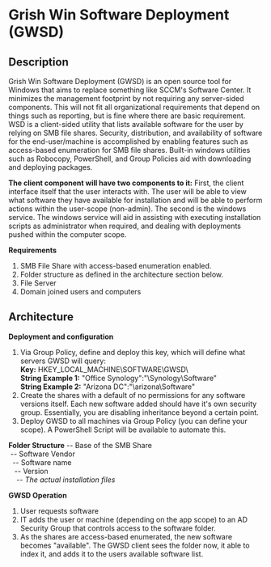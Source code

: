 # Grish Win Software Deployment (GWSD)

## Description
Grish Win Software Deployment (GWSD) is an open source tool for Windows that aims to replace something like SCCM's Software Center. It minimizes the management footprint by not requiring any server-sided components. This will not fit all organizational requirements that depend on things such as reporting, but is fine where there are basic requirement. WSD is a client-sided utility that lists available software for the user by relying on SMB file shares. Security, distribution, and availability of software for the end-user/machine is accomplished by enabling features such as access-based enumeration for SMB file shares. Built-in windows utilities such as Robocopy, PowerShell, and Group Policies aid with downloading and deploying packages.

**The client component will have two components to it:**
First, the client interface itself that the user interacts with. The user will be able to view what software they have available for installation and will be able to perform actions within the user-scope (non-admin). The second is the windows service. The windows service will aid in assisting with executing installation scripts as administrator when required, and dealing with deployments pushed within the computer scope.

**Requirements**
1. SMB File Share with access-based enumeration enabled.
2. Folder structure as defined in the architecture section below.
3. File Server
4. Domain joined users and computers

## Architecture
**Deployment and configuration**
1. Via Group Policy, define and deploy this key, which will define what servers GWSD will query:  
    **Key:** HKEY_LOCAL_MACHINE\SOFTWARE\GWSD\  
    **String Example 1:** "Office Synology":"\\Synology\Software"  
    **String Example 2:** "Arizona DC":"\\arizona\Software"
2. Create the shares with a default of no permissions for any software versions itself. Each new software added should have it's own security group. Essentially, you are disabling inheritance beyond a certain point.
3. Deploy GWSD to all machines via Group Policy (you can define your scope). A PowerShell Script will be available to automate this.

**Folder Structure**
-- Base of the SMB Share  
&nbsp;-- Software Vendor  
&nbsp;&nbsp;-- Software name  
&nbsp;&nbsp;&nbsp;-- Version  
&nbsp;&nbsp;&nbsp;&nbsp;-- *The actual installation files*

**GWSD Operation**
1. User requests software
2. IT adds the user or machine (depending on the app scope) to an AD Security Group that controls access to the software folder.
3. As the shares are access-based enumerated, the new software becomes "available". The GWSD client sees the folder now, it able to index it, and adds it to the users available software list.